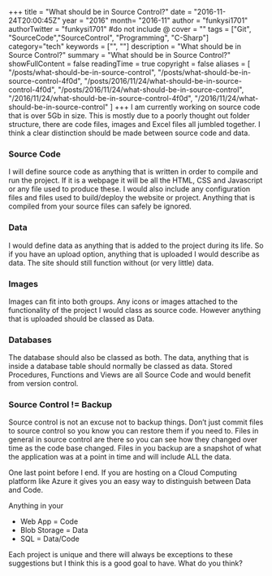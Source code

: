 +++
title = "What should be in Source Control?"
date = "2016-11-24T20:00:45Z"
year = "2016"
month= "2016-11"
author = "funkysi1701"
authorTwitter = "funkysi1701" #do not include @
cover = ""
tags = ["Git", "SourceCode","SourceControl", "Programming", "C-Sharp"]
category="tech"
keywords = ["", ""]
description =  "What should be in Source Control?"
summary = "What should be in Source Control?"
showFullContent = false
readingTime = true
copyright = false
aliases = [
    "/posts/what-should-be-in-source-control",
    "/posts/what-should-be-in-source-control-4f0d",
    "/posts/2016/11/24/what-should-be-in-source-control-4f0d",
    "/posts/2016/11/24/what-should-be-in-source-control",
    "/2016/11/24/what-should-be-in-source-control-4f0d",
    "/2016/11/24/what-should-be-in-source-control"
]
+++
I am currently working on source code that is over 5Gb in size. This is mostly due to a poorly thought out folder structure, there are code files, images and Excel files all jumbled together. I think a clear distinction should be made between source code and data.

### Source Code

I will define source code as anything that is written in order to compile and run the project. If it is a webpage it will be all the HTML, CSS and Javascript or any file used to produce these. I would also include any configuration files and files used to build/deploy the website or project. Anything that is compiled from your source files can safely be ignored.

### Data

I would define data as anything that is added to the project during its life. So if you have an upload option, anything that is uploaded I would describe as data. The site should still function without (or very little) data.

### Images

Images can fit into both groups. Any icons or images attached to the functionality of the project I would class as source code. However anything that is uploaded should be classed as Data.

### Databases

The database should also be classed as both. The data, anything that is inside a database table should normally be classed as data. Stored Procedures, Functions and Views are all Source Code and would benefit from version control.

### Source Control != Backup

Source control is not an excuse not to backup things. Don’t just commit files to source control so you know you can restore them if you need to. Files in general in source control are there so you can see how they changed over time as the code base changed. Files in you backup are a snapshot of what the application was at a point in time and will include ALL the data.

One last point before I end. If you are hosting on a Cloud Computing platform like Azure it gives you an easy way to distinguish between Data and Code.

Anything in your

- Web App = Code
- Blob Storage = Data
- SQL = Data/Code

Each project is unique and there will always be exceptions to these suggestions but I think this is a good goal to have. What do you think?